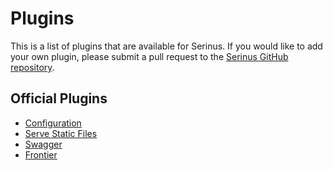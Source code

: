 # Plugins

This is a list of plugins that are available for Serinus. If you would like to add your own plugin, please submit a pull request to the [Serinus GitHub repository](https://github.com/francescovallone/serinus).

## Official Plugins

- [Configuration](/plugins/configuration)
- [Serve Static Files](/plugins/serve_static)
- [Swagger](/plugins/swagger/)
- [Frontier](/plugins/frontier)
